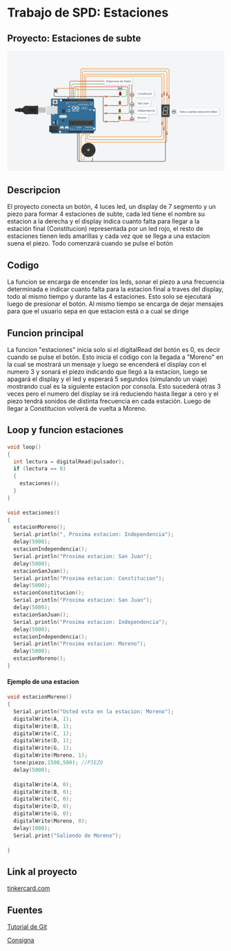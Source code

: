 # Trabajo de SPD: Estaciones

## Proyecto: Estaciones de subte

![Arduino con estaciones de subte](Estaciones.png)

## Descripcion

El proyecto conecta un botón, 4 luces led, un display de 7 segmento y un piezo para formar 4 estaciones de subte, cada led tiene el nombre su estacion a la derecha y el display indica cuanto falta para llegar a la estación final (Constitucion) representada por un led rojo, el resto de estaciones tienen leds amarillas y cada vez que se llega a una estacion suena el piezo. Todo comenzará cuando se pulse el botón

## Codigo

La funcion se encarga de encender los leds, sonar el piezo a una frecuencia determinada e indicar cuanto falta para la estacion final a traves del display, todo al mismo tiempo y durante las 4 estaciones. Esto solo se ejecutará luego de presionar el botón. Al mismo tiempo se encarga de dejar mensajes para que el usuario sepa en que estacion está o a cual se dirige

## Funcion principal

La funcion "estaciones" inicia solo si el digitalRead del botón es 0, es decir cuando se pulse el botón. Esto inicia el código con  la llegada a "Moreno" en la cual se mostrará un mensaje y luego se encenderá el display con el numero 3 y sonará el piezo indicando que llegó a la estacion, luego se apagará el display y el led y esperará 5 segundos (simulando un viaje) mostrando cual es la siguiente estacion por consola. 
Esto sucederá otras 3 veces pero el numero del display se irá reduciendo hasta llegar a cero y el piezo tendrá sonidos de distinta frecuencia en cada estación. Luego de llegar a Constitucion volverá de vuelta a Moreno.

## Loop y funcion estaciones

```C++
void loop()
{
  int lectura = digitalRead(pulsador);
  if (lectura == 0)
  {
  	estaciones();
  }
} 

void estaciones()
{
  estacionMoreno();
  Serial.println(", Proxima estacion: Independencia");
  delay(5000);
  estacionIndependencia();
  Serial.println("Proxima estacion: San Juan");
  delay(5000);
  estacionSanJuan();
  Serial.println("Proxima estacion: Constitucion");
  delay(5000);
  estacionConstitucion();
  Serial.println("Proxima estacion: San Juan");
  delay(5000);
  estacionSanJuan();
  Serial.println("Proxima estacion: Independencia");
  delay(5000);
  estacionIndependencia();
  Serial.println("Proxima estacion: Moreno");
  delay(5000);
  estacionMoreno();
}
```

#### Ejemplo de una estacion

```C++
void estacionMoreno()
{
  Serial.println("Usted esta en la estacion: Moreno");
  digitalWrite(A, 1);
  digitalWrite(B, 1);
  digitalWrite(C, 1);
  digitalWrite(D, 1);
  digitalWrite(G, 1);
  digitalWrite(Moreno, 1);
  tone(piezo,1500,500); //PIEZO
  delay(5000);
    
  digitalWrite(A, 0);
  digitalWrite(B, 0);
  digitalWrite(C, 0);
  digitalWrite(D, 0);
  digitalWrite(G, 0);
  digitalWrite(Moreno, 0);
  delay(1000);
  Serial.print("Saliendo de Moreno");

}
```

## Link al proyecto

[tinkercard.com](https://www.tinkercad.com/things/5vcOcCOViFm-proyectospd2/editel?sharecode=ezKy-Gj_HaXjGMUgHvVlT-GJep9lFgq2OqNDjspLViE)

## Fuentes

[Tutorial de Git](https://www.youtube.com/watch?v=oxaH9CFpeEE)

[Consigna](https://docs.google.com/document/d/1QUrNz4aSNclbVyzF3rY5Ou-MX76enlGj5Y95jY3h6KY/edit?pli=1)